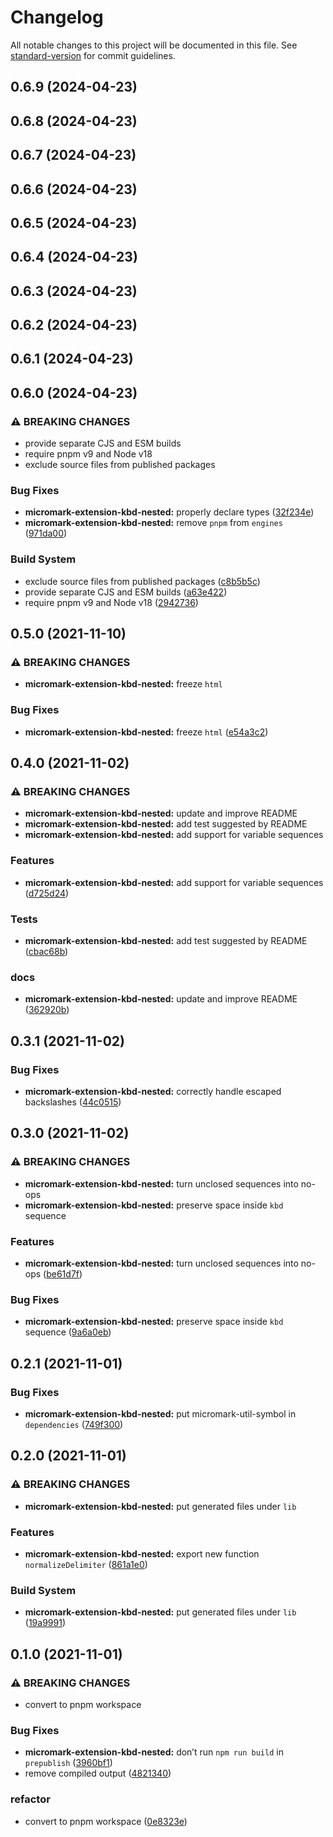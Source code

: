 # Changelog

All notable changes to this project will be documented in this file. See [standard-version](https://github.com/conventional-changelog/standard-version) for commit guidelines.

## 0.6.9 (2024-04-23)
## 0.6.8 (2024-04-23)
## 0.6.7 (2024-04-23)
## 0.6.6 (2024-04-23)
## 0.6.5 (2024-04-23)
## 0.6.4 (2024-04-23)
## 0.6.3 (2024-04-23)
## 0.6.2 (2024-04-23)
## 0.6.1 (2024-04-23)
## 0.6.0 (2024-04-23)

### ⚠ BREAKING CHANGES

* provide separate CJS and ESM builds
* require pnpm v9 and Node v18
* exclude source files from published packages

### Bug Fixes

* **micromark-extension-kbd-nested:** properly declare types ([32f234e](https://github.com/shivjm/remark-extensions/commit/32f234ea361d9b681bfbbb4a1d72369d1cc3028f))
* **micromark-extension-kbd-nested:** remove `pnpm` from `engines` ([971da00](https://github.com/shivjm/remark-extensions/commit/971da00e08d99a6a6cb00d2e2c9bd8518c8d4798))


### Build System

* exclude source files from published packages ([c8b5b5c](https://github.com/shivjm/remark-extensions/commit/c8b5b5c19ea0fd0f5cedc5aa64294a1280b00504))
* provide separate CJS and ESM builds ([a63e422](https://github.com/shivjm/remark-extensions/commit/a63e4225c3911445289d6be9696df879fab944b6))
* require pnpm v9 and Node v18 ([2942736](https://github.com/shivjm/remark-extensions/commit/29427362a41692c964918ad6d9a3eabebfe4bbcb))

## 0.5.0 (2021-11-10)

### ⚠ BREAKING CHANGES

* **micromark-extension-kbd-nested:** freeze `html`

### Bug Fixes

* **micromark-extension-kbd-nested:** freeze `html` ([e54a3c2](https://github.com/shivjm/remark-extensions/commit/e54a3c2539d982cf40a7860ca52fb302d018a9d6))

## 0.4.0 (2021-11-02)

### ⚠ BREAKING CHANGES

* **micromark-extension-kbd-nested:** update and improve README
* **micromark-extension-kbd-nested:** add test suggested by README
* **micromark-extension-kbd-nested:** add support for variable sequences

### Features

* **micromark-extension-kbd-nested:** add support for variable sequences ([d725d24](https://github.com/shivjm/remark-extensions/commit/d725d24190649dfe0e7cb8e656b4571482c3554d))


### Tests

* **micromark-extension-kbd-nested:** add test suggested by README ([cbac68b](https://github.com/shivjm/remark-extensions/commit/cbac68b9dd584715be36f793b7a660aa541b9c87))


### docs

* **micromark-extension-kbd-nested:** update and improve README ([362920b](https://github.com/shivjm/remark-extensions/commit/362920b09578598c945720c2bb9e24130fdf48fb))

## 0.3.1 (2021-11-02)


### Bug Fixes

* **micromark-extension-kbd-nested:** correctly handle escaped backslashes ([44c0515](https://github.com/shivjm/remark-extensions/commit/44c05153761e7d4af86b877f71e1f74952f3fb7b))

## 0.3.0 (2021-11-02)


### ⚠ BREAKING CHANGES

* **micromark-extension-kbd-nested:** turn unclosed sequences into no-ops
* **micromark-extension-kbd-nested:** preserve space inside `kbd` sequence

### Features

* **micromark-extension-kbd-nested:** turn unclosed sequences into no-ops ([be61d7f](https://github.com/shivjm/remark-extensions/commit/be61d7f36f664adb025f7a1793d7ee87a589950f))


### Bug Fixes

* **micromark-extension-kbd-nested:** preserve space inside `kbd` sequence ([9a6a0eb](https://github.com/shivjm/remark-extensions/commit/9a6a0eb6f654ba469891d20d192df327e86340be))

## 0.2.1 (2021-11-01)


### Bug Fixes

* **micromark-extension-kbd-nested:** put micromark-util-symbol in `dependencies` ([749f300](https://github.com/shivjm/remark-extensions/commit/749f300964b95a286600b206fabdc8598c3d24e4))

## 0.2.0 (2021-11-01)


### ⚠ BREAKING CHANGES

* **micromark-extension-kbd-nested:** put generated files under `lib`

### Features

* **micromark-extension-kbd-nested:** export new function `normalizeDelimiter` ([861a1e0](https://github.com/shivjm/remark-extensions/commit/861a1e0a60bf18be462deabb44684c7a392d53f3))


### Build System

* **micromark-extension-kbd-nested:** put generated files under `lib` ([19a9991](https://github.com/shivjm/remark-extensions/commit/19a9991aee4004bedb614b6a9d09888a8ad43668))

## 0.1.0 (2021-11-01)


### ⚠ BREAKING CHANGES

* convert to pnpm workspace

### Bug Fixes

* **micromark-extension-kbd-nested:** don’t run `npm run build` in `prepublish` ([3960bf1](https://gh-shivjm/shivjm/remark-extensions/commit/3960bf10b40c42027bb86d051c22c40700c51064))
* remove compiled output ([4821340](https://gh-shivjm/shivjm/remark-extensions/commit/482134060eace480387f044494eb6c3a9b919300))


### refactor

* convert to pnpm workspace ([0e8323e](https://gh-shivjm/shivjm/remark-extensions/commit/0e8323e25127d7d060d3b299c40d0b666903bc8d))
